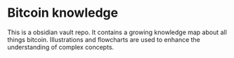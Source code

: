 # Bitcoin knowledge
This is a obsidian vault repo. It contains a growing knowledge map about all things bitcoin. Illustrations and flowcharts are used to enhance the understanding of complex concepts. 
